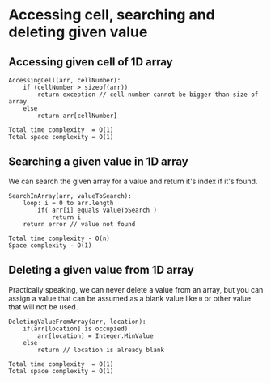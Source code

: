 # Accessing cell, searching and deleting given value

## Accessing given cell of 1D array

```
AccessingCell(arr, cellNumber):
    if (cellNumber > sizeof(arr))
        return exception // cell number cannot be bigger than size of array
    else
        return arr[cellNumber]

Total time complexity  = O(1)
Total space complexity = O(1)
```

## Searching a given value in 1D array

We can search the given array for a value and return it's index if it's found.

```
SearchInArray(arr, valueToSearch):
    loop: i = 0 to arr.length
        if( arr[i] equals valueToSearch )
            return i
    return error // value not found

Total time complexity - O(n)
Space complexity - O(1)
```



## Deleting a given value from 1D array

Practically speaking, we can never delete a value from an array, but you can assign a value that can be assumed as a blank value like `0` or other value that will not be used.

```
DeletingValueFromArray(arr, location):
    if(arr[location] is occupied)
        arr[location] = Integer.MinValue 
    else
        return // location is already blank

Total time complexity  = O(1)
Total space complexity = O(1)
```

